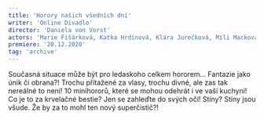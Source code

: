 ```yaml
---
title: 'Horory našich všedních dní'
writer: 'Online Divadlo'
director: 'Daniela von Vorst'
actors: 'Marie Fišárková, Katka Hrdinová, Klára Jurečková, Mili Macková, Ilona Smolová, Vláďa Nezdařil a Tonda Štefka'
premiere: '20.12.2020'
tag: 'archive'
---
```

Současná situace může být pro ledaskoho celkem hororem... Fantazie jako únik či obrana?! Trochu přitažené za vlasy, trochu divné, ale zas tak nereálné to není! 10 minihororů, které se mohou odehrát i ve vaší kuchyni! Co je to za krvelačné bestie? Jen se zahleďte do svých očí! Stíny? Stíny jsou všude. Že by za to mohl ten nový superčistič?!
